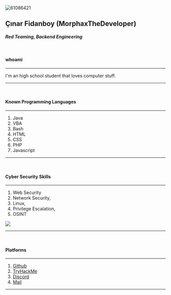 ![61086421](https://user-images.githubusercontent.com/61086421/235527512-e8634a01-ac87-4876-b334-a63888a4e4b8.jpg)

## Çınar Fidanboy (MorphaxTheDeveloper)
#### _Red Teaming, Backend Engineering_
&nbsp;

#### whoami
***
I'm an high school student that loves computer stuff.  
***  
&nbsp;

#### Known Programming Languages  
***
1. Java
2. VBA
3. Bash
4. HTML
5. CSS
6. PHP
7. Javascript
***  

&nbsp;

#### Cyber Security Skills
***
1. Web Security
2. Network Security,
3. Linux,
4. Privilege Escalation,
5. OSINT

![](https://tryhackme-badges.s3.amazonaws.com/morphax.png)

***
&nbsp;
#### Platforms
***
1. [Github](https://www.github.com/morphaxthedeveloper)
2. [TryHackMe](https://tryhackme.com/p/morphax)
3. [Discord](https://discord.com/channels/@me/626097240305434625)
3. [Mail](mailto://cinarfidanboy@gmail.com)

***
